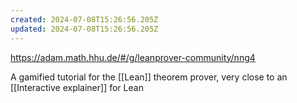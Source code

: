 ```yaml
---
created: 2024-07-08T15:26:56.205Z
updated: 2024-07-08T15:26:56.205Z
---
```

https://adam.math.hhu.de/#/g/leanprover-community/nng4

A gamified tutorial for the [[Lean]] theorem prover, very close to an [[Interactive explainer]] for Lean